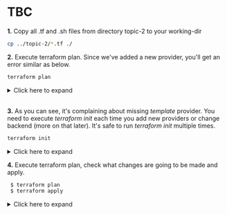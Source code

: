# TBC

**1.** Copy all .tf and .sh files from directory topic-2 to your working-dir
```bash
cp ../topic-2/*.tf ./
```

**2.** Execute terraform plan. Since we've added a new provider, you'll get an error similar as below. 

```bash
terraform plan
```

<details><summary>Click here to expand</summary>
<p>

```bash
 $ terraform plan
Plugin reinitialization required. Please run "terraform init".
Reason: Could not satisfy plugin requirements.

Plugins are external binaries that Terraform uses to access and manipulate
resources. The configuration provided requires plugins which can't be located,
don't satisfy the version constraints, or are otherwise incompatible.

1 error(s) occurred:

* provider.template: no suitable version installed
  version requirements: "(any version)"
  versions installed: none

Terraform automatically discovers provider requirements from your
configuration, including providers used in child modules. To see the
requirements and constraints from each module, run "terraform providers".


Error: error satisfying plugin requirements

```
</p>
</details>
</br>

**3.** As you can see, it's complaining about missing *template* provider. You need to execute *terraform init* each time you 
add new providers or change backend (more on that later). It's safe to run *terraform init* multiple times.

```bash
terraform init
```

<details><summary>Click here to expand</summary>
<p>

```bash
) $ terraform init

Initializing provider plugins...
- Checking for available provider plugins on https://releases.hashicorp.com...
- Downloading plugin for provider "template" (1.0.0)...

The following providers do not have any version constraints in configuration,
so the latest version was installed.

To prevent automatic upgrades to new major versions that may contain breaking
changes, it is recommended to add version = "..." constraints to the
corresponding provider blocks in configuration, with the constraint strings
suggested below.

* provider.aws: version = "~> 1.54"
* provider.template: version = "~> 1.0"

Terraform has been successfully initialized!

You may now begin working with Terraform. Try running "terraform plan" to see
any changes that are required for your infrastructure. All Terraform commands
should now work.

If you ever set or change modules or backend configuration for Terraform,
rerun this command to reinitialize your working directory. If you forget, other
commands will detect it and remind you to do so if necessary.
```
</p>
</details>


**4.** Execute terraform plan, check what changes are going to be made and apply.

```bash
 $ terraform plan
 $ terraform apply

```

<details><summary>Click here to expand</summary>
<p>

```bash
...
[ Some output removed ]
...
  
+ aws_security_group_rule.ssh_access
         id:                                                                                       <computed>
         cidr_blocks.#:                                                                            "1"
         cidr_blocks.0:                                                                            "0.0.0.0/0"
         description:                                                                              "Allow SSH access"
         from_port:                                                                                "22"
         protocol:                                                                                 "tcp"
         security_group_id:                                                                        "${aws_security_group.asg.id}"
         self:                                                                                     "false"
         source_security_group_id:                                                                 <computed>
         to_port:                                                                                  "22"
         type:                                                                                     "ingress"
   
   
   Plan: 14 to add, 0 to change, 0 to destroy.
   
   ------------------------------------------------------------------------
   
   Note: You didn't specify an "-out" parameter to save this plan, so Terraform
   can't guarantee that exactly these actions will be performed if
   "terraform apply" is subsequently run.
   
 $ terraform apply
 
 ...
 [ Some output removed ]
 ...
 
 Do you want to perform these actions?
   Terraform will perform the actions described above.
   Only 'yes' will be accepted to approve.
 
   Enter a value: yes
 
 aws_security_group.asg: Creating...
   arn:                    "" => "<computed>"
   description:            "" => "Allow user SSH and ALB traffic"
   egress.#:               "" => "<computed>"
   ingress.#:              "" => "<computed>"

...
[ Some output removed ]
...

 port:                              "" => "80"
  protocol:                          "" => "HTTP"
  ssl_policy:                        "" => "<computed>"
aws_lb_listener.front_end: Creation complete after 1s (ID: arn:aws:elasticloadbalancing:eu-central...ault/bd11de57716f17a0/ba506136c9dc282b)

Apply complete! Resources: 14 added, 0 changed, 0 destroyed.

Outputs:

alb_dns_name = arya-stark-alb-default-278267658.eu-central-1.elb.amazonaws.com
alb_id = arn:aws:elasticloadbalancing:eu-central-1:437278685207:loadbalancer/app/arya-stark-alb-default/bd11de57716f17a0
vpc_id = vpc-0faf9cf26d5246000

```
</p>
</details>

